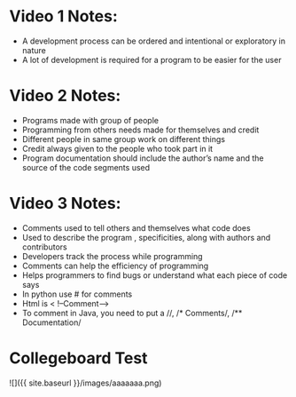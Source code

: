 # Video 1 Notes:
- A development process can be ordered and intentional or exploratory in nature
- A lot of development is required for a program to be easier for the user
# Video 2 Notes:
- Programs made with group of people 
- Programming from others needs made for themselves and credit
- Different people in same group work on different things
- Credit always given to the people who took part in it
- Program documentation should include the author’s name and the source of the code segments used
# Video 3 Notes:
- Comments used to tell others and themselves what code does 
- Used to describe the program , specificities, along with authors and contributors 
- Developers track the process while programming
- Comments can help the efficiency of programming
- Helps programmers to find bugs or understand what each piece of code says
- In python use # for comments
- Html is < !–Comment–>
- To comment in Java, you need to put a //, /* Comments/, /** Documentation/

# Collegeboard Test

![]({{ site.baseurl }}/images/aaaaaaa.png)